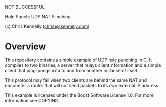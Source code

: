 




NOT SUCCESSFUL




Hole Punch: UDP NAT Punching

(c) Chris Kennelly (chris@ckennelly.com)

Overview
========

This repository contains a simple example of UDP hole punching in C.  It
compiles to two binaries, a server that relays client information and a simple
client that ping-pongs data to and from another instance of itself.

This protocol may fail when two clients are behind the same NAT and encounter
a router that will not send packets to its own external IP address.

This example is licensed under the Boost Software License 1.0.  For more
information see COPYING.

